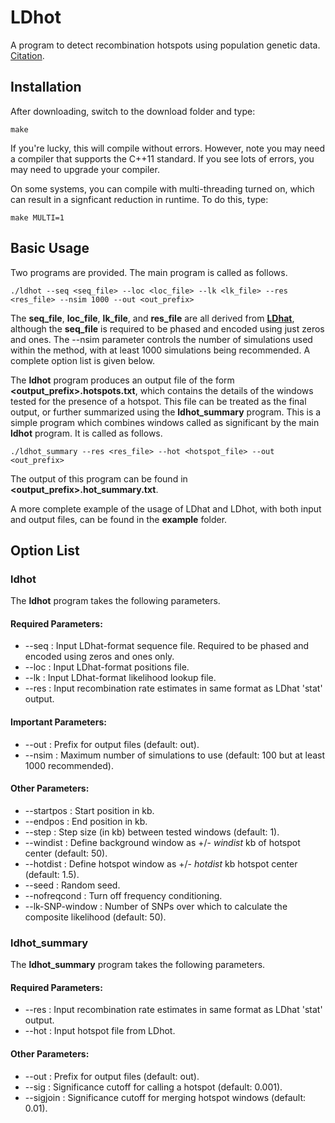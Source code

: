 LDhot
=====

A program to detect recombination hotspots using population genetic data. [Citation](https://arxiv.org/pdf/1403.4264.pdf).

## Installation

After downloading, switch to the download folder and type:
```
make
```

If you're lucky, this will compile without errors. However, note you may need a compiler that supports the C++11 standard. If you see lots of errors, you may need to upgrade your compiler.

On some systems, you can compile with multi-threading turned on, which can result in a signficant reduction in runtime. To do this, type:
```
make MULTI=1
```


## Basic Usage

Two programs are provided. The main program is called as follows.

```
./ldhot --seq <seq_file> --loc <loc_file> --lk <lk_file> --res <res_file> --nsim 1000 --out <out_prefix>
```

The **seq\_file**, **loc\_file**, **lk\_file**, and **res\_file** are all derived from [**LDhat**](http://ldhat.sourceforge.net/), although the **seq\_file** is required to be phased and encoded using just zeros and ones. The --nsim parameter controls the number of simulations used within the method, with at least 1000 simulations being recommended. A complete option list is given below. 

The **ldhot** program produces an output file of the form **\<output\_prefix\>.hotspots.txt**, which contains the details of the windows tested for the presence of a hotspot. 
This file can be treated as the final output, or further summarized using the **ldhot\_summary** program. This is a simple program which combines windows called as significant by the main **ldhot** program. It is called as follows.

```
./ldhot_summary --res <res_file> --hot <hotspot_file> --out <out_prefix>
```

The output of this program can be found in **\<output\_prefix\>.hot\_summary.txt**.

A more complete example of the usage of LDhat and LDhot, with both input and output files, can be found in the **example** folder.

## Option List

### ldhot

The **ldhot** program takes the following parameters.

#### Required Parameters:
* --seq <filename> : Input LDhat-format sequence file. Required to be phased and encoded using zeros and ones only.
* --loc <filename> : Input LDhat-format positions file.
* --lk <filename>  : Input LDhat-format likelihood lookup file.
* --res <filename> : Input recombination rate estimates in same format as LDhat 'stat' output.

#### Important Parameters:
* --out <prefix>   : Prefix for output files (default: out).
* --nsim <int>     : Maximum number of simulations to use (default: 100 but at least 1000 recommended).

#### Other Parameters:
* --startpos <double>   : Start position in kb.
* --endpos <double>     : End position in kb.
* --step <double>       : Step size (in kb) between tested windows (default: 1).
* --windist <double>    : Define background window as +/- *windist* kb of hotspot center (default: 50).
* --hotdist <double>    : Define hotspot window as +/- *hotdist* kb hotspot center (default: 1.5).
* --seed <int>          : Random seed.
* --nofreqcond          : Turn off frequency conditioning.
* --lk-SNP-window <int> : Number of SNPs over which to calculate the composite likelihood (default: 50).

### ldhot_summary

The **ldhot_summary** program takes the following parameters.

#### Required Parameters:
* --res <filename> : Input recombination rate estimates in same format as LDhat 'stat' output.
* --hot <filename> : Input hotspot file from LDhot.

#### Other Parameters:
* --out <prefix>   : Prefix for output files (default: out).
* --sig <double>      : Significance cutoff for calling a hotspot (default: 0.001).
* --sigjoin <double>  : Significance cutoff for merging hotspot windows (default: 0.01).
